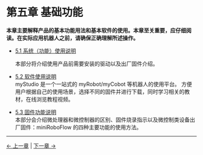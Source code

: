 # 第五章 基础功能

**本章主要解释产品的基本功能用法和基本软件的使用。本章至关重要，应仔细阅读。在实际应用机器人之前，请确保正确理解所述操作。**

- [5.1 系统（功能）使用说明](./5.1-Functionlnstruction/README.md)

  本部分将介绍使用产品前需要安装的驱动以及出厂固件介绍。

- [5.2 软件使用说明](./5.2-Softwarelnstructions/README.md)<br>
myStudio 是一个一站式的 myRobot/myCobot 等机器人的使用平台。
方便用户根据自己的使用场景，选择不同的固件并进行下载，同时学习相关的教材，在线浏览教程视频。

- [5.3 固件功能说明](./5.3-FirmwareFunctionDescription/README.md)  
本部分会介绍微处理器和微控制器的区别、固件烧录指示以及微控制类设备出厂固件：miniRoboFlow 的四种主要功能的使用方法。

---

[← 上一章](../../2-BasicSettings/4.FirstTimeInstallation/4-FirstTimeInstallation.md) | [下一章 →](../6.developmentGuide/README.md)